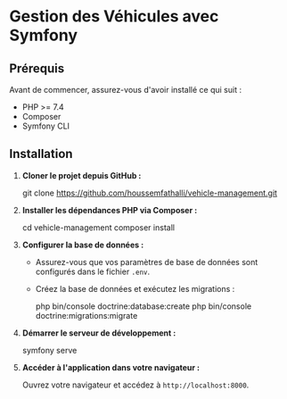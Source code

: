 # Gestion des Véhicules avec Symfony


## Prérequis

Avant de commencer, assurez-vous d'avoir installé ce qui suit :

- PHP >= 7.4
- Composer
- Symfony CLI

## Installation

1. **Cloner le projet depuis GitHub :**

    git clone https://github.com/houssemfathalli/vehicle-management.git
  

2. **Installer les dépendances PHP via Composer :**

    cd vehicle-management
    composer install


3. **Configurer la base de données :**

    - Assurez-vous que vos paramètres de base de données sont configurés dans le fichier `.env`.
    - Créez la base de données et exécutez les migrations :

      php bin/console doctrine:database:create
      php bin/console doctrine:migrations:migrate


4. **Démarrer le serveur de développement :**

    symfony serve


5. **Accéder à l'application dans votre navigateur :**

    Ouvrez votre navigateur et accédez à `http://localhost:8000`.

